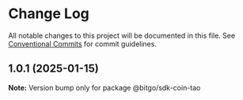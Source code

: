 # Change Log

All notable changes to this project will be documented in this file.
See [Conventional Commits](https://conventionalcommits.org) for commit guidelines.

## 1.0.1 (2025-01-15)

**Note:** Version bump only for package @bitgo/sdk-coin-tao
